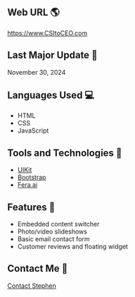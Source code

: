 ## Web URL 🌎

https://www.CSItoCEO.com

## Last Major Update 📆

November 30, 2024

## Languages Used 💻

* HTML
* CSS
* JavaScript

## Tools and Technologies 🔧

* [UIKit](https://getUIKit.com)
* [Bootstrap](https://getbootstrap.com)
* [Fera.ai](https://fera.ai)

## Features 🌟

* Embedded content switcher
* Photo/video slideshows
* Basic email contact form
* Customer reviews and floating widget

## Contact Me 📨

[Contact Stephen](https://www.stephenjlu.com/contact#main)
